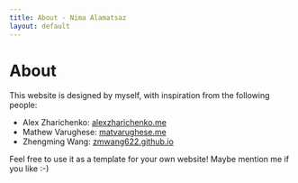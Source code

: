 ```yaml
---
title: About - Nima Alamatsaz
layout: default
---
```


# About

This website is designed by myself, with inspiration from the following people:

- Alex Zharichenko: [alexzharichenko.me](https://alexzharichenko.me)
- Mathew Varughese: [matvarughese.me](https://matvarughese.me/portfolio.html)
- Zhengming Wang: [zmwang622.github.io](https://zmwang622.github.io)

Feel free to use it as a template for your own website! Maybe mention me if you like :-)

